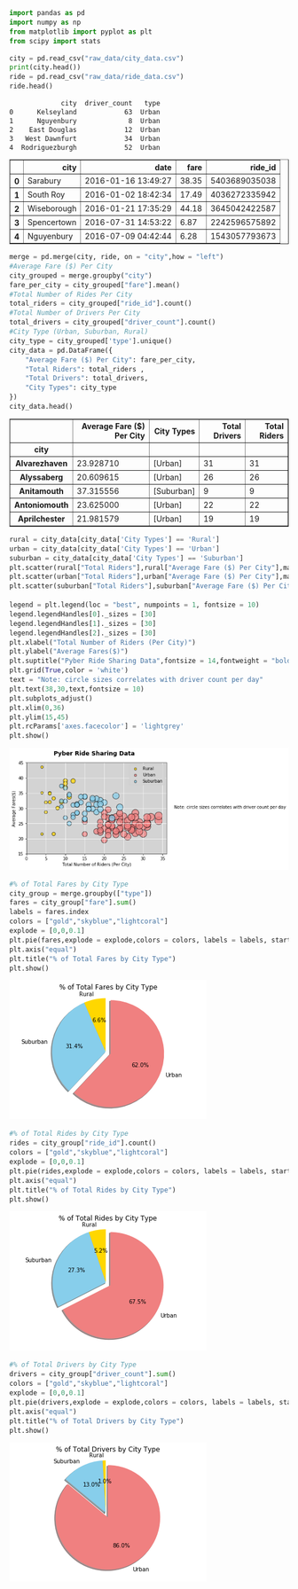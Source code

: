 

```python
import pandas as pd
import numpy as np
from matplotlib import pyplot as plt
from scipy import stats


```


```python
city = pd.read_csv("raw_data/city_data.csv")
print(city.head())
ride = pd.read_csv("raw_data/ride_data.csv")
ride.head()
```

                 city  driver_count   type
    0      Kelseyland            63  Urban
    1      Nguyenbury             8  Urban
    2    East Douglas            12  Urban
    3   West Dawnfurt            34  Urban
    4  Rodriguezburgh            52  Urban





<div>
<style>
    .dataframe thead tr:only-child th {
        text-align: right;
    }

    .dataframe thead th {
        text-align: left;
    }

    .dataframe tbody tr th {
        vertical-align: top;
    }
</style>
<table border="1" class="dataframe">
  <thead>
    <tr style="text-align: right;">
      <th></th>
      <th>city</th>
      <th>date</th>
      <th>fare</th>
      <th>ride_id</th>
    </tr>
  </thead>
  <tbody>
    <tr>
      <th>0</th>
      <td>Sarabury</td>
      <td>2016-01-16 13:49:27</td>
      <td>38.35</td>
      <td>5403689035038</td>
    </tr>
    <tr>
      <th>1</th>
      <td>South Roy</td>
      <td>2016-01-02 18:42:34</td>
      <td>17.49</td>
      <td>4036272335942</td>
    </tr>
    <tr>
      <th>2</th>
      <td>Wiseborough</td>
      <td>2016-01-21 17:35:29</td>
      <td>44.18</td>
      <td>3645042422587</td>
    </tr>
    <tr>
      <th>3</th>
      <td>Spencertown</td>
      <td>2016-07-31 14:53:22</td>
      <td>6.87</td>
      <td>2242596575892</td>
    </tr>
    <tr>
      <th>4</th>
      <td>Nguyenbury</td>
      <td>2016-07-09 04:42:44</td>
      <td>6.28</td>
      <td>1543057793673</td>
    </tr>
  </tbody>
</table>
</div>




```python
merge = pd.merge(city, ride, on = "city",how = "left")
#Average Fare ($) Per City
city_grouped = merge.groupby("city")
fare_per_city = city_grouped["fare"].mean()
#Total Number of Rides Per City
total_riders = city_grouped["ride_id"].count()
#Total Number of Drivers Per City
total_drivers = city_grouped["driver_count"].count()
#City Type (Urban, Suburban, Rural)
city_type = city_grouped['type'].unique()
city_data = pd.DataFrame({
    "Average Fare ($) Per City": fare_per_city,
    "Total Riders": total_riders ,
    "Total Drivers": total_drivers,
    "City Types": city_type
})
city_data.head()
```




<div>
<style>
    .dataframe thead tr:only-child th {
        text-align: right;
    }

    .dataframe thead th {
        text-align: left;
    }

    .dataframe tbody tr th {
        vertical-align: top;
    }
</style>
<table border="1" class="dataframe">
  <thead>
    <tr style="text-align: right;">
      <th></th>
      <th>Average Fare ($) Per City</th>
      <th>City Types</th>
      <th>Total Drivers</th>
      <th>Total Riders</th>
    </tr>
    <tr>
      <th>city</th>
      <th></th>
      <th></th>
      <th></th>
      <th></th>
    </tr>
  </thead>
  <tbody>
    <tr>
      <th>Alvarezhaven</th>
      <td>23.928710</td>
      <td>[Urban]</td>
      <td>31</td>
      <td>31</td>
    </tr>
    <tr>
      <th>Alyssaberg</th>
      <td>20.609615</td>
      <td>[Urban]</td>
      <td>26</td>
      <td>26</td>
    </tr>
    <tr>
      <th>Anitamouth</th>
      <td>37.315556</td>
      <td>[Suburban]</td>
      <td>9</td>
      <td>9</td>
    </tr>
    <tr>
      <th>Antoniomouth</th>
      <td>23.625000</td>
      <td>[Urban]</td>
      <td>22</td>
      <td>22</td>
    </tr>
    <tr>
      <th>Aprilchester</th>
      <td>21.981579</td>
      <td>[Urban]</td>
      <td>19</td>
      <td>19</td>
    </tr>
  </tbody>
</table>
</div>




```python
rural = city_data[city_data['City Types'] == 'Rural']
urban = city_data[city_data['City Types'] == 'Urban']
suburban = city_data[city_data['City Types'] == 'Suburban']
plt.scatter(rural["Total Riders"],rural["Average Fare ($) Per City"],marker = "o", facecolors = "gold",edgecolors = "black", s = rural["Total Drivers"]*10,alpha = 0.75, label = "Rural")
plt.scatter(urban["Total Riders"],urban["Average Fare ($) Per City"],marker = "o", facecolors = "lightcoral",edgecolors = "black", s = urban["Total Drivers"]*10,alpha = 0.75, label = "Urban")
plt.scatter(suburban["Total Riders"],suburban["Average Fare ($) Per City"],marker = "o", facecolors = "skyblue",edgecolors = "black", s = suburban["Total Drivers"]*10,alpha = 0.75, label = "Suburban")

legend = plt.legend(loc = "best", numpoints = 1, fontsize = 10)
legend.legendHandles[0]._sizes = [30]
legend.legendHandles[1]._sizes = [30]
legend.legendHandles[2]._sizes = [30]
plt.xlabel("Total Number of Riders (Per City)")
plt.ylabel("Average Fares($)")
plt.suptitle("Pyber Ride Sharing Data",fontsize = 14,fontweight = "bold")
plt.grid(True,color = 'white')
text = "Note: circle sizes correlates with driver count per day"
plt.text(38,30,text,fontsize = 10)
plt.subplots_adjust()
plt.xlim(0,36)
plt.ylim(15,45)
plt.rcParams['axes.facecolor'] = 'lightgrey'
plt.show()
```


![png](Pyber_files/Pyber_3_0.png)



```python
#% of Total Fares by City Type
city_group = merge.groupby(["type"])
fares = city_group["fare"].sum()
labels = fares.index
colors = ["gold","skyblue","lightcoral"]
explode = [0,0,0.1]
plt.pie(fares,explode = explode,colors = colors, labels = labels, startangle = 90,autopct = "%1.1f%%",shadow = True)
plt.axis("equal")
plt.title("% of Total Fares by City Type")
plt.show()
```


![png](Pyber_files/Pyber_4_0.png)



```python
#% of Total Rides by City Type
rides = city_group["ride_id"].count()
colors = ["gold","skyblue","lightcoral"]
explode = [0,0,0.1]
plt.pie(rides,explode = explode,colors = colors, labels = labels, startangle = 90,autopct = "%1.1f%%",shadow = True)
plt.axis("equal")
plt.title("% of Total Rides by City Type")
plt.show()
```


![png](Pyber_files/Pyber_5_0.png)



```python
#% of Total Drivers by City Type
drivers = city_group["driver_count"].sum()
colors = ["gold","skyblue","lightcoral"]
explode = [0,0,0.1]
plt.pie(drivers,explode = explode,colors = colors, labels = labels, startangle = 90,autopct = "%1.1f%%",shadow = True)
plt.axis("equal")
plt.title("% of Total Drivers by City Type")
plt.show()
```


![png](Pyber_files/Pyber_6_0.png)

